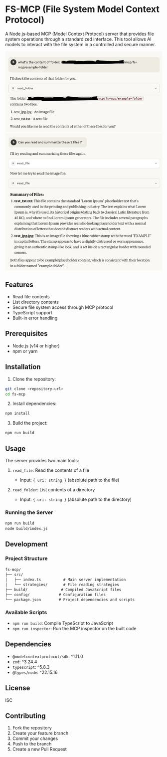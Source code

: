 # FS-MCP (File System Model Context Protocol)

A Node.js-based MCP (Model Context Protocol) server that provides file system operations through a standardized interface. This tool allows AI models to interact with the file system in a controlled and secure manner.

<img src="screenshots/1.png" alt="Cerner" width="700">
<img src="screenshots/2.png" alt="Cerner" width="700">

## Features

- Read file contents
- List directory contents
- Secure file system access through MCP protocol
- TypeScript support
- Built-in error handling

## Prerequisites

- Node.js (v14 or higher)
- npm or yarn

## Installation

1. Clone the repository:
```bash
git clone <repository-url>
cd fs-mcp
```

2. Install dependencies:
```bash
npm install
```

3. Build the project:
```bash
npm run build
```

## Usage

The server provides two main tools:

1. `read_file`: Read the contents of a file
   - Input: `{ uri: string }` (absolute path to the file)

2. `read_folder`: List contents of a directory
   - Input: `{ uri: string }` (absolute path to the directory)

### Running the Server

```bash
npm run build
node build/index.js
```

## Development

### Project Structure

```
fs-mcp/
├── src/
│   ├── index.ts          # Main server implementation
│   └── strategies/       # File reading strategies
├── build/               # Compiled JavaScript files
├── config/             # Configuration files
└── package.json        # Project dependencies and scripts
```

### Available Scripts

- `npm run build`: Compile TypeScript to JavaScript
- `npm run inspector`: Run the MCP inspector on the built code

## Dependencies

- `@modelcontextprotocol/sdk`: ^1.11.0
- `zod`: ^3.24.4
- `typescript`: ^5.8.3
- `@types/node`: ^22.15.16

## License

ISC

## Contributing

1. Fork the repository
2. Create your feature branch
3. Commit your changes
4. Push to the branch
5. Create a new Pull Request
